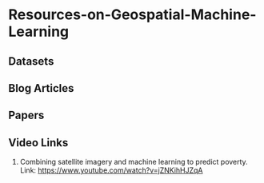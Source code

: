 # Resources-on-Geospatial-Machine-Learning
## Datasets
## Blog Articles
## Papers
## Video Links
1. Combining satellite imagery and machine learning to predict poverty. Link: https://www.youtube.com/watch?v=jZNKihHJZqA

